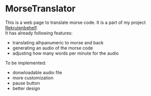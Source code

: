 # MorseTranslator
This is a web page to translate morse code. It is a part of my 
project <a href="https://github.com/Serofer/Rekrutenbehelf"> Rekrutenbehelf</a>.
<br>
It has already following features:
<ul>
<li>translating alhpanumeric to morse and back</li>
<li>generating an audio of the morse code</li>
<li>adjusting how many words per minute for the audio</li>
</ul>
To be implemented:
<ul>
  <li>donwloadable audio file</li>
  <li>more customization</li>
  <li>pause button</li>
  <li>better design</li>
</ul>
